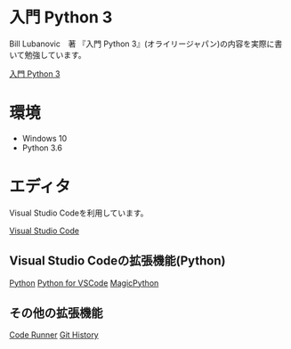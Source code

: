 # 入門 Python 3  
Bill Lubanovic　著 『入門 Python 3』(オライリージャパン)の内容を実際に書いて勉強しています。

[入門 Python 3](https://www.oreilly.co.jp/books/9784873117386/ "入門 Python3")

# 環境
* Windows 10
* Python 3.6

# エディタ
Visual Studio Codeを利用しています。

[Visual Studio Code](https://www.microsoft.com/ja-jp/dev/products/code-vs.aspx "Visual Studio Code")

## Visual Studio Codeの拡張機能(Python)
[Python](https://marketplace.visualstudio.com/items?itemName=donjayamanne.python "Python")
[Python for VSCode](https://marketplace.visualstudio.com/items?itemName=tht13.python "Python for VSCode")
[MagicPython](https://marketplace.visualstudio.com/items?itemName=magicstack.MagicPython "MagicPython")

## その他の拡張機能
[Code Runner](https://marketplace.visualstudio.com/items?itemName=formulahendry.code-runner "Code Runner")
[Git History](https://github.com/DonJayamanne/gitHistoryVSCode "Git History")